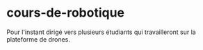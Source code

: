 # cours-de-robotique
Pour l'instant dirigé vers plusieurs étudiants qui travailleront sur la plateforme de drones.
